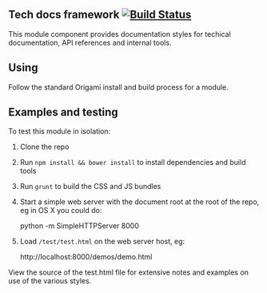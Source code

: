 ## Tech docs framework  [![Build Status](https://travis-ci.org/Financial-Times/o-techdocs.png?branch=master)](https://travis-ci.org/Financial-Times/o-techdocs)

This module component provides documentation styles for techical documentation, API references and internal tools.

## Using

Follow the standard Origami install and build process for a module.

## Examples and testing

To test this module in isolation:

1. Clone the repo
1. Run `npm install && bower install` to install dependencies and build tools
1. Run `grunt` to build the CSS and JS bundles
1. Start a simple web server with the document root at the root of the repo, eg in OS X you could do:

    python -m SimpleHTTPServer 8000

1. Load `/test/test.html` on the web server host, eg:

    http://localhost:8000/demos/demo.html 

View the source of the test.html file for extensive notes and examples on use of the various styles.
